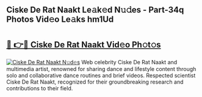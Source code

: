 ## Ciske De Rat Naakt Le𝚊k𝚎d N𝚞𝚍es - Part-34q Photos Vid𝚎o Le𝚊ks hm1Ud

# <h2><a href="http://fb6k4t.evod.top/?m=Ciske+De+Rat+Naakt">🔗 👉🔴 Ciske De Rat Naakt Vid𝚎o Ph𝚘t𝚘s</a></h2>

[![Ciske De Rat Naakt N𝚞d𝚎s](https://i.imgur.com/8V9OHl7.gif)](http://fb6k4t.evod.top/?m=Ciske+De+Rat+Naakt)
Web celebrity Ciske De Rat Naakt and multimedia artist, renowned for sharing dance and lifestyle content through solo and collaborative dance routines and brief videos. Respected scientist Ciske De Rat Naakt, recognized for their groundbreaking research and contributions to their field. 
